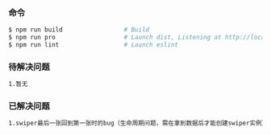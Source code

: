 ### 命令
```bash
$ npm run build                 # Build
$ npm run pro                   # Launch dist, Listening at http://localhost:9200
$ npm run lint                  # Launch eslint
```

### 待解决问题
```bash
1.暂无
```

### 已解决问题
```bash
1.swiper最后一张回到第一张时的bug（生命周期问题，需在拿到数据后才能创建swiper实例）
```

